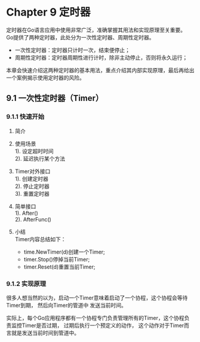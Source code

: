 # Chapter 9 定时器

定时器在Go语言应用中使用非常广泛，准确掌握其用法和实现原理至关重要。  
Go提供了两种定时器，此处分为一次性定时器、周期性定时器。  
- 一次性定时器：定时器只计时一次，结束便停止； 
- 周期性定时器：定时器周期性进行计时，除非主动停止，否则将永久运行；  

本章会快速介绍这两种定时器的基本用法，重点介绍其内部实现原理，最后再给出一个案例揭示使用定时器的风险。

## 9.1 一次性定时器（Timer）

### 9.1.1 快速开始

1. 简介  

2. 使用场景  
1). 设定超时时间  
2). 延迟执行某个方法

3. Timer对外接口  
1). 创建定时器  
2). 停止定时器  
3). 重置定时器

4. 简单接口  
1). After()  
2). AfterFunc()

5. 小结  
Timer内容总结如下：
   - time.NewTimer(d)创建一个Timer; 
   - timer.Stop()停掉当前Timer; 
   - timer.Reset(d)重置当前Timer;

### 9.1.2 实现原理

很多人想当然的以为，启动一个Timer意味着启动了一个协程，这个协程会等待Timer到期，
然后向Timer的管道中 发送当前时间。 

实际上，每个Go应用程序都有一个协程专门负责管理所有的Timer，这个协程负责监控Timer是否过期，
过期后执行一个预定义的动作， 这个动作对于Timer而言就是发送当前时间到管道中。

